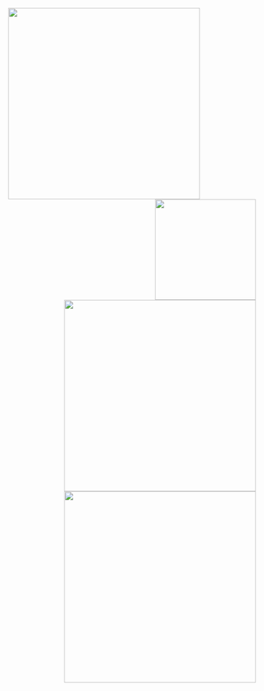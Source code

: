 [<img align="left" width="390" alt="" src="https://gist.githubusercontent.com/LynBean/c6f39031cc866d52ade152b5e8e19c72/raw/metrics.leftpanel.svg">](#)

[<img align="right" width="205" alt="" src="https://count.getloli.com/get/@:lynbean?theme=rule34">](#)
[<img align="right" width="390" alt="" src="https://gist.githubusercontent.com/LynBean/c6f39031cc866d52ade152b5e8e19c72/raw/metrics.rightpanel.svg">](#)


[<img align="right" width="390" alt="" src="https://github.com/LynBean/LynBean/assets/57824016/f4e657f8-a8c2-4007-b19c-5565288da528">](#)
